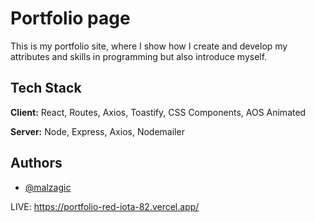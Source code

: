 
# Portfolio page

This is my portfolio site, where I show how I create and develop my attributes and skills in programming but also introduce myself.


## Tech Stack

**Client:** React, Routes, Axios, Toastify, CSS Components, AOS Animated

**Server:** Node, Express, Axios, Nodemailer


## Authors

- [@malzagic](https://www.github.com/malzagic)

LIVE: https://portfolio-red-iota-82.vercel.app/